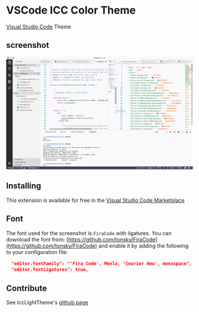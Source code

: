 # VSCode ICC Color Theme

[Visual Studio Code](https://code.visualstudio.com/) Theme

## screenshot

![screenshot](https://raw.githubusercontent.com/icatalina/vscode-icc-theme/master/screenshot.png)

## Installing

This extension is available for free in the [Visual Studio Code Marketplace](https://marketplace.visualstudio.com/items/akamud.vscode-theme-onedark)

## Font

The font used for the screenshot is `FiraCode` with ligatures.
You can download the font from: [https://github.com/tonsky/FiraCode](https://github.com/tonsky/FiraCode) and enable it by adding the following to your configuration file:

```json
  "editor.fontFamily": "'Fira Code', Menlo, 'Courier New', monospace",
  "editor.fontLigatures": true,
```

## Contribute
See IccLightTheme's [github page](https://github.com/icatalina/vscode-icc-theme)

